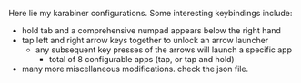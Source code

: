Here lie my karabiner configurations. 
Some interesting keybindings include:
- hold tab and a comprehensive numpad appears below the right hand
- tap left and right arrow keys together to unlock an arrow launcher
    - any subsequent key presses of the arrows will launch a specific app
    	- total of 8 configurable apps (tap, or tap and hold)
- many more miscellaneous modifications. check the json file. 
